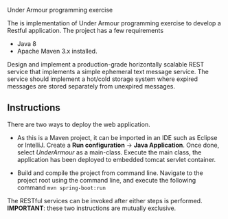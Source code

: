 Under Armour programming exercise

The is implementation of Under Armour programming exercise to develop a Restful application. The project has a few requirements

* Java 8
* Apache Maven 3.x installed.

Design and implement a production-grade horizontally scalable REST service that implements a simple ephemeral text message service. The service should implement a hot/cold storage system where expired messages are stored separately from unexpired messages. 

Instructions
------------

There are two ways to deploy the web application. 

* As this is a Maven project, it can be imported in an IDE such as Eclipse or IntelliJ.
Create a **Run configuration** -> **Java Application**. Once done, select *UnderArmour*
as a main-class. Execute the main class, the application has been deployed to embedded tomcat
servlet container.

* Build and compile the project from command line. Navigate to the project root using the command
line, and execute the following command `mvn spring-boot:run`

The RESTful services can be invoked after either steps is performed. **IMPORTANT**: these two instructions are
mutually exclusive.


